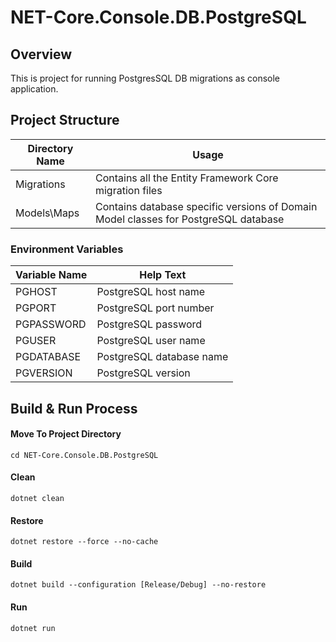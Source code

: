 # NET-Core.Console.DB.PostgreSQL

## Overview

This is project for running PostgresSQL DB migrations as console application.

## Project Structure
| Directory Name | Usage |
|----------------|-------|
| Migrations | Contains all the Entity Framework Core migration files |
| Models\Maps | Contains database specific versions of Domain Model classes for PostgreSQL database |

### Environment Variables

| Variable Name | Help Text |
|---------------|-----------|
| PGHOST | PostgreSQL host name |
| PGPORT | PostgreSQL port number |
| PGPASSWORD | PostgreSQL password |
| PGUSER | PostgreSQL user name |
| PGDATABASE | PostgreSQL database name |
| PGVERSION | PostgreSQL version |

## Build & Run Process 	

#### Move To Project Directory
```
cd NET-Core.Console.DB.PostgreSQL
```

#### Clean
```
dotnet clean
```

#### Restore
```
dotnet restore --force --no-cache
```

#### Build
```
dotnet build --configuration [Release/Debug] --no-restore
```

#### Run
```
dotnet run
```
